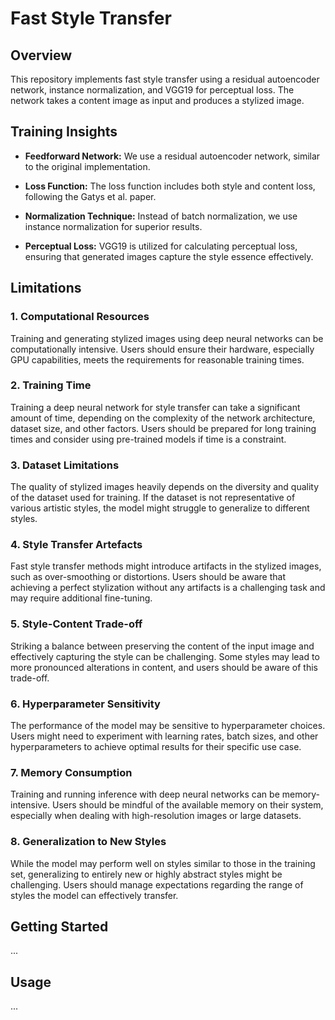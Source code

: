 # Fast Style Transfer

## Overview

This repository implements fast style transfer using a residual autoencoder network, instance normalization, and VGG19 for perceptual loss. The network takes a content image as input and produces a stylized image.

## Training Insights

- **Feedforward Network:**
  We use a residual autoencoder network, similar to the original implementation.

- **Loss Function:**
  The loss function includes both style and content loss, following the Gatys et al. paper.

- **Normalization Technique:**
  Instead of batch normalization, we use instance normalization for superior results.

- **Perceptual Loss:**
  VGG19 is utilized for calculating perceptual loss, ensuring that generated images capture the style essence effectively.

## Limitations

### 1. Computational Resources

Training and generating stylized images using deep neural networks can be computationally intensive. Users should ensure their hardware, especially GPU capabilities, meets the requirements for reasonable training times.

### 2. Training Time

Training a deep neural network for style transfer can take a significant amount of time, depending on the complexity of the network architecture, dataset size, and other factors. Users should be prepared for long training times and consider using pre-trained models if time is a constraint.

### 3. Dataset Limitations

The quality of stylized images heavily depends on the diversity and quality of the dataset used for training. If the dataset is not representative of various artistic styles, the model might struggle to generalize to different styles.

### 4. Style Transfer Artefacts

Fast style transfer methods might introduce artifacts in the stylized images, such as over-smoothing or distortions. Users should be aware that achieving a perfect stylization without any artifacts is a challenging task and may require additional fine-tuning.

### 5. Style-Content Trade-off

Striking a balance between preserving the content of the input image and effectively capturing the style can be challenging. Some styles may lead to more pronounced alterations in content, and users should be aware of this trade-off.

### 6. Hyperparameter Sensitivity

The performance of the model may be sensitive to hyperparameter choices. Users might need to experiment with learning rates, batch sizes, and other hyperparameters to achieve optimal results for their specific use case.

### 7. Memory Consumption

Training and running inference with deep neural networks can be memory-intensive. Users should be mindful of the available memory on their system, especially when dealing with high-resolution images or large datasets.

### 8. Generalization to New Styles

While the model may perform well on styles similar to those in the training set, generalizing to entirely new or highly abstract styles might be challenging. Users should manage expectations regarding the range of styles the model can effectively transfer.

## Getting Started

...

## Usage

...
